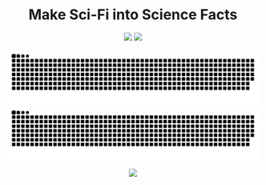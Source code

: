 <h1 align="center">Make Sci-Fi into Science Facts</h1>

<p align="center">
  <img height="160px" src="https://github-readme-stats-sigma-five.vercel.app/api?username=hanson-hschang&show_icons=true&count_private=true&include_all_commits=true&theme=dark" />
  <img height="160px" src="https://github-readme-stats.vercel.app/api/top-langs/?username=hanson-hschang&count_private=true&theme=dark&layout=compact" />
</p>

<p align="center">
    <img src="https://raw.githubusercontent.com/platane/platane/output/github-contribution-grid-snake-dark.svg#gh-dark-mode-only" />
    <img src="https://raw.githubusercontent.com/platane/platane/output/github-contribution-grid-snake.svg#gh-light-mode-only" />
</p>

<p align="center">
  <img src="https://profile-counter.glitch.me/hanson-hschang/count.svg" />
</p>

<!--
**hanson-hschang/hanson-hschang** is a ✨ _special_ ✨ repository because its `README.md` (this file) appears on your GitHub profile.

Here are some ideas to get you started:

- 🔭 I’m currently working on ...
- 🌱 I’m currently learning ...
- 👯 I’m looking to collaborate on ...
- 🤔 I’m looking for help with ...
- 💬 Ask me about ...
- 📫 How to reach me: ...
- 😄 Pronouns: ...
- ⚡ Fun fact: ...
-->
